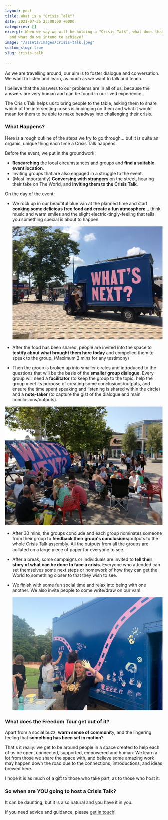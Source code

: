 ```yaml
---
layout: post
title: What is a "Crisis Talk"?
date: 2021-07-26 23:00:00 +0000
categories: []
excerpt: When we say we will be holding a "Crisis Talk", what does that look like
  and what do we intend to achieve?
image: "/assets/images/crisis-talk.jpeg"
custom_slug: true
slug: crisis-talk

---
```

As we are travelling around, our aim is to foster dialogue and conversation. We want to listen and learn, as much as we want to talk and teach.

I believe that the answers to our problems are in all of us, because the answers are very human and can be found in our lived experience.

The Crisis Talk helps us to bring people to the table, asking them to share which of the intersecting crises is impinging on them and what it would mean for them to be able to make headway into challenging their crisis.

### What Happens?

Here is a rough outline of the steps we try to go through... but it is quite an organic, unique thing each time a Crisis Talk happens.

Before the event, we put in the groundwork:

* **Researching** the local circumstances and groups and **find a suitable event location**.
* Inviting groups that are also engaged in a struggle to the event.
* (Most importantly) **Conversing with strangers** on the street, hearing their take on The World, and **inviting them to the Crisis Talk**.

On the day of the event:

* We rock up in our beautiful blue van at the planned time and start **cooking some delicious free food and create a fun atmosphere**... think music and warm smiles and the slight electric-tingly-feeling that tells you something special is about to happen.

  ![](/assets/images/rock-up.jpeg)
* After the food has been shared, people are invited into the space to **testify about what brought them here today** and compelled them to speak to the group. (Maximum 2 mins for any testimony)
* Then the group is broken up into smaller circles and introduced to the questions that will be the basis of the **smaller group dialogue**. Every group will need a **facilitator** (to keep the group to the topic, help the group meet its purpose of creating some conclusions/outputs, and ensure the time spent speaking and listening is shared within the circle) and a **note-taker** (to capture the gist of the dialogue and main conclusions/outputs).

![](/assets/images/groups.jpeg)

* After 30 mins, the groups conclude and each group nominates someone from their group to **feedback their group's conclusions**/outputs to the whole Crisis Talk assembly. All the outputs from all the groups are collated on a large piece of paper for everyone to see.
* After a break, some campaigns or individuals are invited to **tell their story of what can be done to face a crisis**. Everyone who attended can set themselves some next steps or homework of how they can get the World to something closer to that they wish to see.
* We finish with some fun social time and relax into being with one another. We also invite people to come write/draw on our van!

  ![](/assets/images/creative.jpeg)

### What does the Freedom Tour get out of it?

Apart from a social buzz, **warm sense of communit**y, and the lingering feeling that **something has been set in motion**?

That's it really: we get to be around people in a space created to help each of us be open, connected, supported, empowered and human. We learn a lot from those we share the space with, and believe some amazing work may happen down the road due to the connections, introductions, and ideas brewed here.

I hope it is as much of a gift to those who take part, as to those who host it.

### So when are YOU going to host a Crisis Talk?

It can be daunting, but it is also natural and you have it in you.

If you need advice and guidance, please [get in touch](https://freedomtour.uk/join-us/)!